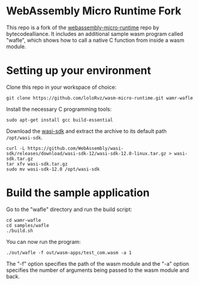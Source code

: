 WebAssembly Micro Runtime Fork
=========================


This repo is a fork of the [webassembly-micro-runtime](https://github.com/bytecodealliance/wasm-micro-runtime)
repo by bytecodealliance. It includes an additional sample wasm program called "wafle", 
which shows how to call a native C function from inside a wasm module.

# Setting up your environment

Clone this repo in your workspace of choice:
```
git clone https://github.com/loloRvz/wasm-micro-runtime.git wamr-wafle
```

Install the necessary C programming tools:
```
sudo apt-get install gcc build-essential
```

Download the [wasi-sdk](https://github.com/WebAssembly/wasi-sdk/releases)
and extract the archive to its default path ```/opt/wasi-sdk```.
```
curl -L https://github.com/WebAssembly/wasi-sdk/releases/download/wasi-sdk-12/wasi-sdk-12.0-linux.tar.gz > wasi-sdk.tar.gz
tar xfv wasi-sdk.tar.gz
sudo mv wasi-sdk-12.0 /opt/wasi-sdk
```

# Build the sample application 

Go to the "wafle" directory and run the build script:
```
cd wamr-wafle
cd samples/wafle
./build.sh
```
You can now run the program:
```
./out/wafle -f out/wasm-apps/test_com.wasm -a 1
```

The "-f" option specifies the path of the wasm module and the "-a" option
specifies the number of arguments being passed to the wasm module and back.
